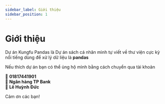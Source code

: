 ```yaml
---
sidebar_label: Giới thiệu
sidebar_position: 1
---
```


# Giới thiệu
Dự án Kungfu Pandas là Dự án sách cá nhân mình tự viết về thư viện cực kỳ nổi tiếng dùng để xử lý dữ liệu là **pandas**

<!-- ![](kungfupandas) -->
<!-- ![](kungfupandas.jpg) -->
Nếu thích dự án bạn có thể ủng hộ mình bằng cách chuyển qua tài khoản

**🏦** **01817441901**\
**🏦** **Ngân hàng TP Bank**\
**🏦** **Lê Huỳnh Đức**

Cảm ơn các bạn!


